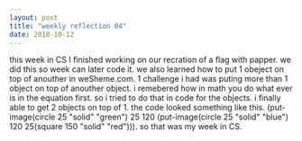 ```yaml
---
layout: post
title: "weekly reflection 04"
date: 2018-10-12
---
```


<p>this week in CS I finished working on our recration of a flag with papper. we did this so week can later code it. we also learned how to put 1 obeject on top of anouther in weSheme.com. 1 challenge i had was puting more than 1 object on top of anouther object. i remebered how in math you do what ever is in the equation first. so i tried to do that in code for the objects. i finally able to get 2 objects on top of 1. the code looked something like this. (put-image(circle 25 "solid" "green") 25 120 (put-image(circle 25 "solid" "blue") 120 25(square 150 "solid" "red"))). so that was my week in CS.</p>
